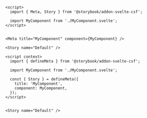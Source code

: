 ```svelte filename="MyComponent.stories.svelte" renderer="svelte" language="ts" tabTitle="Before"
<script>
  import { Meta, Story } from '@storybook/addon-svelte-csf';

  import MyComponent from './MyComponent.svelte';
</script>


<Meta title="MyComponent" component={MyComponent} />

<Story name="Default" />
```

```svelte filename="MyComponent.stories.svelte" renderer="svelte" language="ts" tabTitle="After"
<script context>
  import { defineMeta } from '@storybook/addon-svelte-csf';

  import MyComponent from './MyComponent.svelte';

  const { Story } = defineMeta({
    title: 'MyComponent',
    component: MyComponent,
  });
</script>


<Story name="Default" />
```
